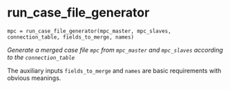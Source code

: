 # run_case_file_generator
`mpc = run_case_file_generator(mpc_master, mpc_slaves, connection_table, fields_to_merge, names)`

_Generate a merged case file `mpc` from `mpc_master` and `mpc_slaves` according to the `connection_table`_

The auxiliary inputs `fields_to_merge` and `names` are basic requirements with obvious meanings.

